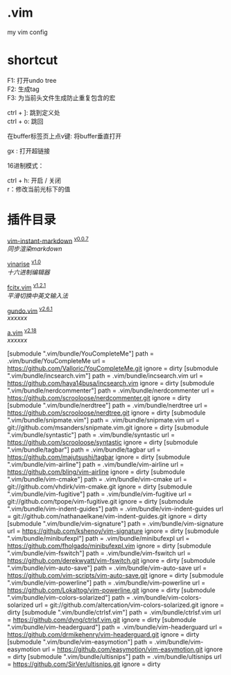 # .vim
my vim config

# shortcut  

F1: 打开undo tree  
F2: 生成tag  
F3: 为当前头文件生成防止重复包含的宏

ctrl + ]: 跳到定义处  
ctrl + o: 跳回

在buffer标签页上点v键: 将buffer垂直打开

gx : 打开超链接



16进制模式：


ctrl + h: 开启 / 关闭  
r：修改当前光标下的值

# 插件目录

<a name="">[vim-instant-markdown][1-1]</a> 
<sup>[v0.0.7][1-2]</sup>  
*同步渲染markdown*

<a name="">[vinarise][2-1]</a>
<sup>[v1.0][2-2]</sup>  
*十六进制编辑器*

<a name="">[fcitx.vim][3-1]</a>
<sup>[v1.2.1][3-2]</sup>  
*平滑切换中英文输入法*

<a name="">[gundo.vim][4-1]</a>
<sup>[v2.6.1][4-2]</sup>  
*xxxxxx*

<a name="">[a.vim][5-1]</a>
<sup>[v2.18][5-2]</sup>  
*xxxxxx*






[submodule ".vim/bundle/YouCompleteMe"]
	path = .vim/bundle/YouCompleteMe
	url = https://github.com/Valloric/YouCompleteMe.git
	ignore = dirty
[submodule ".vim/bundle/incsearch.vim"]
	path = .vim/bundle/incsearch.vim
	url = https://github.com/haya14busa/incsearch.vim
	ignore = dirty
[submodule ".vim/bundle/nerdcommenter"]
	path = .vim/bundle/nerdcommenter
	url = https://github.com/scrooloose/nerdcommenter.git
	ignore = dirty
[submodule ".vim/bundle/nerdtree"]
	path = .vim/bundle/nerdtree
	url = https://github.com/scrooloose/nerdtree.git
	ignore = dirty
[submodule ".vim/bundle/snipmate.vim"]
	path = .vim/bundle/snipmate.vim
	url = git://github.com/msanders/snipmate.vim.git
	ignore = dirty
[submodule ".vim/bundle/syntastic"]
	path = .vim/bundle/syntastic
	url = https://github.com/scrooloose/syntastic
	ignore = dirty
[submodule ".vim/bundle/tagbar"]
	path = .vim/bundle/tagbar
	url = https://github.com/majutsushi/tagbar
	ignore = dirty
[submodule ".vim/bundle/vim-airline"]
	path = .vim/bundle/vim-airline
	url = https://github.com/bling/vim-airline
	ignore = dirty
[submodule ".vim/bundle/vim-cmake"]
	path = .vim/bundle/vim-cmake
	url = git://github.com/vhdirk/vim-cmake.git
	ignore = dirty
[submodule ".vim/bundle/vim-fugitive"]
	path = .vim/bundle/vim-fugitive
	url = git://github.com/tpope/vim-fugitive.git
	ignore = dirty
[submodule ".vim/bundle/vim-indent-guides"]
	path = .vim/bundle/vim-indent-guides
	url = git://github.com/nathanaelkane/vim-indent-guides.git
	ignore = dirty
[submodule ".vim/bundle/vim-signature"]
	path = .vim/bundle/vim-signature
	url = https://github.com/kshenoy/vim-signature
	ignore = dirty
[submodule ".vim/bundle/minibufexpl"]
	path = .vim/bundle/minibufexpl
	url = https://github.com/fholgado/minibufexpl.vim
	ignore = dirty
[submodule ".vim/bundle/vim-fswitch"]
	path = .vim/bundle/vim-fswitch
	url = https://github.com/derekwyatt/vim-fswitch.git
	ignore = dirty
[submodule ".vim/bundle/vim-auto-save"]
	path = .vim/bundle/vim-auto-save
	url = https://github.com/vim-scripts/vim-auto-save.git
	ignore = dirty
[submodule ".vim/bundle/vim-powerline"]
	path = .vim/bundle/vim-powerline
	url = https://github.com/Lokaltog/vim-powerline.git
	ignore = dirty
[submodule ".vim/bundle/vim-colors-solarized"]
	path = .vim/bundle/vim-colors-solarized
	url = git://github.com/altercation/vim-colors-solarized.git
	ignore = dirty
[submodule ".vim/bundle/ctrlsf.vim"]
	path = .vim/bundle/ctrlsf.vim
	url = https://github.com/dyng/ctrlsf.vim.git
	ignore = dirty
[submodule ".vim/bundle/vim-headerguard"]
	path = .vim/bundle/vim-headerguard
	url = https://github.com/drmikehenry/vim-headerguard.git
	ignore = dirty
[submodule ".vim/bundle/vim-easymotion"]
	path = .vim/bundle/vim-easymotion
	url = https://github.com/easymotion/vim-easymotion.git
	ignore = dirty
[submodule ".vim/bundle/ultisnips"]
	path = .vim/bundle/ultisnips
	url = https://github.com/SirVer/ultisnips.git
	ignore = dirty





[1-1]:https://github.com/suan/vim-instant-markdown
[1-2]:https://github.com/suan/vim-instant-markdown/releases/tag/v0.0.7
[2-1]:https://github.com/Shougo/vinarise.vim
[2-2]:https://github.com/Shougo/vinarise.vim/releases
[3-1]:https://github.com/lilydjwg/fcitx.vim
[3-2]:https://github.com/lilydjwg/fcitx.vim/releases/tag/1.2.1
[4-1]:http://github.com/sjl/gundo.vim.git
[4-2]:https://github.com/sjl/gundo.vim/releases/tag/v2.6.1
[5-1]:https://github.com/vim-scripts/a.vim
[5-2]:https://github.com/vim-scripts/a.vim/releases/tag/2.18




